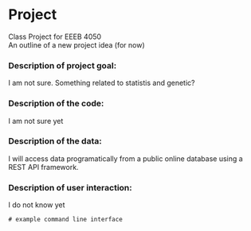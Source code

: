 # Project
Class Project for EEEB 4050 
<br> An outline of a new project idea (for now)

### Description of project goal:
I am not sure. Something related to statistis and genetic? 

### Description of the code:
I am not sure yet

### Description of the data:
I will access data programatically from a public online database using a REST API framework. 

### Description of user interaction:
I do not know yet

```
# example command line interface
```
